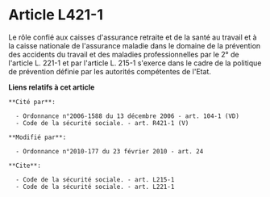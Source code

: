 # Article L421-1

Le rôle confié aux caisses d'assurance retraite et de la santé au travail et à la caisse nationale de l'assurance maladie
dans le domaine de la prévention des accidents du travail et des maladies professionnelles par le 2° de l'article L. 221-1 et
par l'article L. 215-1 s'exerce dans le cadre de la politique de prévention définie par les autorités compétentes de l'Etat.

**Liens relatifs à cet article**

	**Cité par**:

	  - Ordonnance n°2006-1588 du 13 décembre 2006 - art. 104-1 (VD)
	  - Code de la sécurité sociale. - art. R421-1 (V)

	**Modifié par**:

	  - Ordonnance n°2010-177 du 23 février 2010 - art. 24

	**Cite**:

	  - Code de la sécurité sociale. - art. L215-1
	  - Code de la sécurité sociale. - art. L221-1
